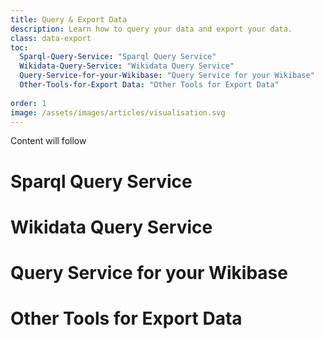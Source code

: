 ```yaml
---
title: Query & Export Data
description: Learn how to query your data and export your data.
class: data-export
toc:
  Sparql-Query-Service: "Sparql Query Service"
  Wikidata-Query-Service: "Wikidata Query Service"
  Query-Service-for-your-Wikibase: "Query Service for your Wikibase"
  Other-Tools-for-Export Data: "Other Tools for Export Data"
 
order: 1
image: /assets/images/articles/visualisation.svg
---
```

Content will follow

# Sparql Query Service
# Wikidata Query Service
# Query Service for your Wikibase
# Other Tools for Export Data
